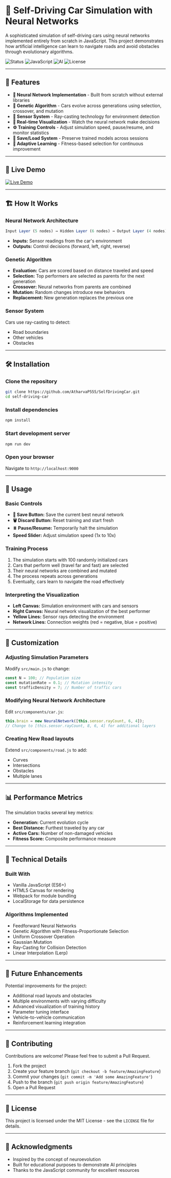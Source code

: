 # 🚗 Self-Driving Car Simulation with Neural Networks

A sophisticated simulation of self-driving cars using neural networks implemented entirely from scratch in JavaScript. This project demonstrates how artificial intelligence can learn to navigate roads and avoid obstacles through evolutionary algorithms.

![Status](https://img.shields.io/badge/Status-Functional-success)
![JavaScript](https://img.shields.io/badge/JavaScript-ES6+-yellow)
![AI](https://img.shields.io/badge/AI-Neural%20Network-blueviolet)
![License](https://img.shields.io/badge/License-MIT-green)

---

## 🌟 Features

- **🤖 Neural Network Implementation** - Built from scratch without external libraries
- **🧬 Genetic Algorithm** - Cars evolve across generations using selection, crossover, and mutation
- **📡 Sensor System** - Ray-casting technology for environment detection
- **👀 Real-time Visualization** - Watch the neural network make decisions
- **⚙️ Training Controls** - Adjust simulation speed, pause/resume, and monitor statistics
- **💾 Save/Load System** - Preserve trained models across sessions
- **🎯 Adaptive Learning** - Fitness-based selection for continuous improvement

---

## 🚀 Live Demo

[![Live Demo](https://img.shields.io/badge/Demo-Live%20Simulation-green)](https://atharvap555.github.io/SelfDrivingCar/)

---

## 🏗️ How It Works

### Neural Network Architecture

```javascript
Input Layer (5 nodes) → Hidden Layer (6 nodes) → Output Layer (4 nodes)
```

- **Inputs:** Sensor readings from the car's environment
- **Outputs:** Control decisions (forward, left, right, reverse)

### Genetic Algorithm

- **Evaluation:** Cars are scored based on distance traveled and speed
- **Selection:** Top performers are selected as parents for the next generation
- **Crossover:** Neural networks from parents are combined
- **Mutation:** Random changes introduce new behaviors
- **Replacement:** New generation replaces the previous one

### Sensor System

Cars use ray-casting to detect:

- Road boundaries
- Other vehicles
- Obstacles

---

## 🛠️ Installation

### Clone the repository

```bash
git clone https://github.com/AtharvaP555/SelfDrivingCar.git
cd self-driving-car
```

### Install dependencies

```bash
npm install
```

### Start development server

```bash
npm run dev
```

### Open your browser

Navigate to `http://localhost:9000`

---

## 📖 Usage

### Basic Controls

- **💾 Save Button:** Save the current best neural network
- **🗑️ Discard Button:** Reset training and start fresh
- **⏸️ Pause/Resume:** Temporarily halt the simulation
- **Speed Slider:** Adjust simulation speed (1x to 10x)

### Training Process

1.  The simulation starts with 100 randomly initialized cars
2.  Cars that perform well (travel far and fast) are selected
3.  Their neural networks are combined and mutated
4.  The process repeats across generations
5.  Eventually, cars learn to navigate the road effectively

### Interpreting the Visualization

- **Left Canvas:** Simulation environment with cars and sensors
- **Right Canvas:** Neural network visualization of the best performer
- **Yellow Lines:** Sensor rays detecting the environment
- **Network Lines:** Connection weights (red = negative, blue = positive)

---

## 🧪 Customization

### Adjusting Simulation Parameters

Modify `src/main.js` to change:

```javascript
const N = 100; // Population size
const mutationRate = 0.1; // Mutation intensity
const trafficDensity = 7; // Number of traffic cars
```

### Modifying Neural Network Architecture

Edit `src/components/car.js`:

```javascript
this.brain = new NeuralNetwork([this.sensor.rayCount, 6, 4]);
// Change to [this.sensor.rayCount, 8, 6, 4] for additional layers
```

### Creating New Road layouts

Extend `src/components/road.js` to add:

- Curves
- Intersections
- Obstacles
- Multiple lanes

---

## 📊 Performance Metrics

The simulation tracks several key metrics:

- **Generation:** Current evolution cycle
- **Best Distance:** Furthest traveled by any car
- **Active Cars:** Number of non-damaged vehicles
- **Fitness Score:** Composite performance measure

---

## 🔧 Technical Details

### Built With

- Vanilla JavaScript (ES6+)
- HTML5 Canvas for rendering
- Webpack for module bundling
- LocalStorage for data persistence

### Algorithms Implemented

- Feedforward Neural Networks
- Genetic Algorithm with Fitness-Proportionate Selection
- Uniform Crossover Operation
- Gaussian Mutation
- Ray-Casting for Collision Detection
- Linear Interpolation (Lerp)

---

## 🚦 Future Enhancements

Potential improvements for the project:

- Additional road layouts and obstacles
- Multiple environments with varying difficulty
- Advanced visualization of training history
- Parameter tuning interface
- Vehicle-to-vehicle communication
- Reinforcement learning integration

---

## 🤝 Contributing

Contributions are welcome\! Please feel free to submit a Pull Request.

1.  Fork the project
2.  Create your feature branch (`git checkout -b feature/AmazingFeature`)
3.  Commit your changes (`git commit -m 'Add some AmazingFeature'`)
4.  Push to the branch (`git push origin feature/AmazingFeature`)
5.  Open a Pull Request

---

## 📜 License

This project is licensed under the MIT License - see the `LICENSE` file for details.

---

## 🙏 Acknowledgments

- Inspired by the concept of neuroevolution
- Built for educational purposes to demonstrate AI principles
- Thanks to the JavaScript community for excellent resources
